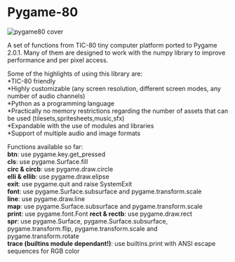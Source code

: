 # Pygame-80

![pygame80 cover](https://user-images.githubusercontent.com/74131798/136860292-9710a1d0-4b66-413f-a2c7-0a4ff203e062.png)

A set of functions from TIC-80 tiny computer platform ported to Pygame 2.0.1. Many of them are designed to work with the numpy library to improve performance and per pixel access.  

Some of the highlights of using this library are:  
*TIC-80 friendly  
*Highly customizable (any screen resolution, different screen modes, any number of audio channels)  
*Python as a programming language  
*Practically no memory restrictions regarding the number of assets that can be used (tilesets,spritesheets,music,sfx)  
*Expandable with the use of modules and libraries  
*Support of multiple audio and image formats  

Functions available so far:  
**btn**: use pygame.key.get_pressed  
**cls**: use pygame.Surface.fill  
**circ & circb**: use pygame.draw.circle  
**elli & ellib**: use pygame.draw.elipse  
**exit**: use pygame.quit and raise SystemExit  
**font**: use pygame.Surface.subsurface and pygame.transform.scale  
**line**: use pygame.draw.line  
**map**: use pygame.Surface.subsurface and pygame.transform.scale  
**print**: use pygame.font.Font
**rect & rectb**: use pygame.draw.rect  
**spr**: use pygame.Surface, pygame.Surface.subsurface, pygame.transform.flip, pygame.transform.scale and pygame.transform.rotate  
**trace (builtins module dependant!)**: use builtins.print with ANSI escape sequences for RGB color
